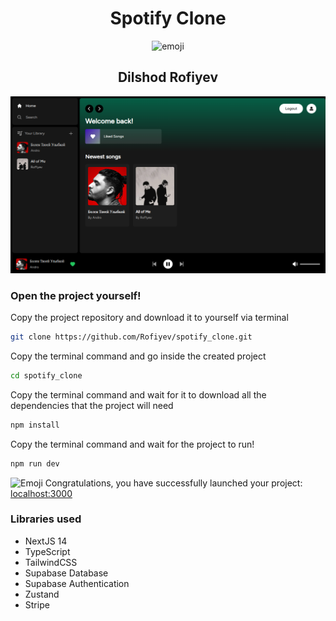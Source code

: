 <h1 align="center">Spotify Clone</h1>

<div style="text-align: center;">
  <img src="https://camo.githubusercontent.com/ad43cb24da52ab95bab8a867668cbbb53395885fd32a15fe09eca22b1226aad6/68747470733a2f2f656d2d636f6e74656e742e7a6f626a2e6e65742f736f757263652f6d6963726f736f66742d7465616d732f3336332f746563686e6f6c6f676973742d6c696768742d736b696e2d746f6e655f31663964312d31663366622d323030642d31663462622e706e67" alt="emoji" width="150" />
</div>

<div style="text-align: center;">
  <h2>Dilshod Rofiyev</h2>
</div>

![Fon](/public/images/spotify_clone.png)

### Open the project yourself!

Copy the project repository and download it to yourself via terminal

```bash
git clone https://github.com/Rofiyev/spotify_clone.git
```

Copy the terminal command and go inside the created project

```bash
cd spotify_clone
```

Copy the terminal command and wait for it to download all the dependencies that the project will need

```bash
npm install
```

Copy the terminal command and wait for the project to run!

```bash
npm run dev
```

<img src="https://camo.githubusercontent.com/a8049f002e5865e5dc0401b5cf3be6b6a2f92ffe0f93d88ab02b4f3f06495e77/68747470733a2f2f656d2d636f6e74656e742e7a6f626a2e6e65742f736f757263652f616e696d617465642d6e6f746f2d636f6c6f722d656d6f6a692f3335362f7061727479696e672d666163655f31663937332e676966" alt="Emoji" width="25" /> Congratulations, you have successfully launched your project: [localhost:3000](http://localhost:3000)

### Libraries used

- NextJS 14
- TypeScript
- TailwindCSS
- Supabase Database
- Supabase Authentication
- Zustand
- Stripe
